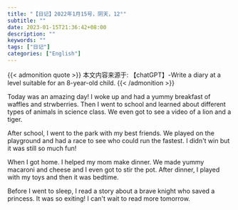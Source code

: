 ```yaml
---
title: "【日记】2022年1月15号，阴天，12°"
subtitle: ""
date: 2023-01-15T21:36:42+08:00
description: ""
keywords: ""
tags: ["日记"]
categories: ["English"]
---
```


{{< admonition quote >}}
本文内容来源于: 【chatGPT】-Write a diary at a level suitable for an 8-year-old child.
{{< /admonition >}}

Today was an amazing day! I woke up and had a yummy breakfast of waffles and strwberries. Then I went to school and learned about different types of animals in science class. We even got to see a video of a lion and a tiger.

After school, I went to the park with my best friends. We played on the playground and had a race to see who could run the fastest. I didn't win but it was still so much fun!

When I got home. I helped my mom make dinner. We made yummy macaroni and cheese and I even got to stir the pot. After dinner, I played with my toys and then it was bedtime.

Before I went to sleep, I read a story about a brave knight who saved a princess. It was so exiting! I can't wait to read more tomorrow.